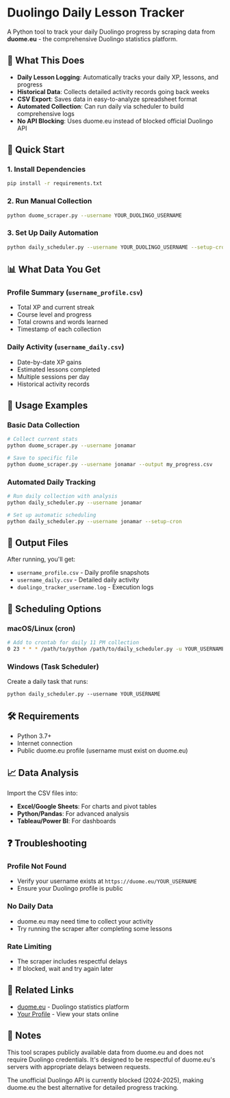 # Duolingo Daily Lesson Tracker

A Python tool to track your daily Duolingo progress by scraping data from **duome.eu** - the comprehensive Duolingo statistics platform.

## 🎯 What This Does

- **Daily Lesson Logging**: Automatically tracks your daily XP, lessons, and progress
- **Historical Data**: Collects detailed activity records going back weeks
- **CSV Export**: Saves data in easy-to-analyze spreadsheet format
- **Automated Collection**: Can run daily via scheduler to build comprehensive logs
- **No API Blocking**: Uses duome.eu instead of blocked official Duolingo API

## 🚀 Quick Start

### 1. Install Dependencies
```bash
pip install -r requirements.txt
```

### 2. Run Manual Collection
```bash
python duome_scraper.py --username YOUR_DUOLINGO_USERNAME
```

### 3. Set Up Daily Automation
```bash
python daily_scheduler.py --username YOUR_DUOLINGO_USERNAME --setup-cron
```

## 📊 What Data You Get

### Profile Summary (`username_profile.csv`)
- Total XP and current streak
- Course level and progress
- Total crowns and words learned
- Timestamp of each collection

### Daily Activity (`username_daily.csv`)
- Date-by-date XP gains
- Estimated lessons completed
- Multiple sessions per day
- Historical activity records

## 🔧 Usage Examples

### Basic Data Collection
```bash
# Collect current stats
python duome_scraper.py --username jonamar

# Save to specific file
python duome_scraper.py --username jonamar --output my_progress.csv
```

### Automated Daily Tracking
```bash
# Run daily collection with analysis
python daily_scheduler.py --username jonamar

# Set up automatic scheduling
python daily_scheduler.py --username jonamar --setup-cron
```

## 📁 Output Files

After running, you'll get:
- `username_profile.csv` - Daily profile snapshots
- `username_daily.csv` - Detailed daily activity
- `duolingo_tracker_username.log` - Execution logs

## 🔄 Scheduling Options

### macOS/Linux (cron)
```bash
# Add to crontab for daily 11 PM collection
0 23 * * * /path/to/python /path/to/daily_scheduler.py -u YOUR_USERNAME
```

### Windows (Task Scheduler)
Create a daily task that runs:
```
python daily_scheduler.py --username YOUR_USERNAME
```

## 🛠️ Requirements

- Python 3.7+
- Internet connection
- Public duome.eu profile (username must exist on duome.eu)

## 📈 Data Analysis

Import the CSV files into:
- **Excel/Google Sheets**: For charts and pivot tables
- **Python/Pandas**: For advanced analysis
- **Tableau/Power BI**: For dashboards

## ❓ Troubleshooting

### Profile Not Found
- Verify your username exists at `https://duome.eu/YOUR_USERNAME`
- Ensure your Duolingo profile is public

### No Daily Data
- duome.eu may need time to collect your activity
- Try running the scraper after completing some lessons

### Rate Limiting
- The scraper includes respectful delays
- If blocked, wait and try again later

## 🔗 Related Links

- [duome.eu](https://duome.eu) - Duolingo statistics platform
- [Your Profile](https://duome.eu/jonamar) - View your stats online

## 📝 Notes

This tool scrapes publicly available data from duome.eu and does not require Duolingo credentials. It's designed to be respectful of duome.eu's servers with appropriate delays between requests.

The unofficial Duolingo API is currently blocked (2024-2025), making duome.eu the best alternative for detailed progress tracking. 